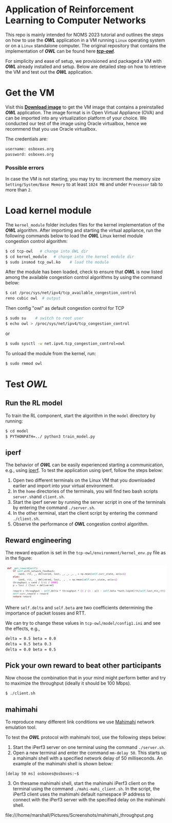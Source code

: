 # Application of Reinforcement Learning to Computer Networks
This repo is mainly intended for NOMS 2023 tutorial and outlines the steps on how to use the _**OWL**_ application in a VM running ```Linux``` operating system or on a ```Linux``` standalone computer. The original repository that contains the implementation of  _**OWL**_ can be found here _**[tcp-owl](https://github.com/alessiosac/tcp-owl)**_.

For simplicity and ease of setup, we provisioned and packaged a VM with _**OWL**_ already installed and setup. Below are detailed step on how to retrieve the VM and test out the _**OWL**_ application.

# Get the VM
Visit this **[Download image](https://www.dropbox.com/sh/euk6b029w1u38mc/AACAt_UIC3dmL6IF-EWUuODMa?dl=0)** to get the VM image that contains a preinstalled _**OWL**_ application. The image format is in Open Virtual Appliance (OVA) and can be imported into any virtualization platform of your choice. We conducted our test of the image using Oracle virtualbox, hence we recommend that you use Oracle virtualbox.

The credentials are:
```bash
username: osboxes.org
password: osboxes.org
```
### Possible errors

In case the VM is not starting, you may try to: increment the memory size ```Setting/System/Base Memory``` to at least ```1024 MB``` and under ```Processor``` tab to more than ```2```.

# Load kernel module

The `kernel_module` folder includes files for the kernel implementation of the _**OWL**_ algorithm.
After importimg and starting the virtual appliance, run the following commands below to load the _**OWL**_ Linux kernel module congestion control algorithm:

```bash
$ cd tcp-owl   # change into OWL dir
$ cd kernel_module   # change into the kernel module dir
$ sudo insmod tcp_owl.ko    # load the module
```

After the module has been loaded, check to ensure that _**OWL**_ is now listed among the available congestion control algorithms by using the command below:  

```bash
$ cat /proc/sys/net/ipv4/tcp_available_congestion_control
reno cubic owl  # output
```

Then config "owl" as default congestion control for TCP
```bash
$ sudo su    # switch to root user
$ echo owl > /proc/sys/net/ipv4/tcp_congestion_control
```

or
```bash
$ sudo sysctl -w net.ipv4.tcp_congestion_control=owl
```

To unload the module from the kernel, run:
```bash
$ sudo rmmod owl
```

# Test _**OWL**_

## Run the RL model

To train the RL component, start the algorithm in the `model` directory by running:
```bash
$ cd model
$ PYTHONPATH=../ python3 train_model.py 
```

## iperf
The behavior of _**OWL**_ can be easily experienced starting a communication, e.g., using [iperf](https://iperf.fr/iperf-download.php). To test the application using iperf, follow the steps below:  

1. Open two different terminals on the Linux VM that you downloaded earlier and import into your virtual environment.  
2. In the ```home``` directories of the terminals, you will find two bash scripts ```server.sh```and ```client.sh```.
3. Start the iperf server by running the server script in one of the terminals by entering the command ```./server.sh```.
4. In the other terminal, start the client script by entering the command ```./client.sh```.
5. Observe the performance of _**OWL**_ congestion control algorithm.

## Reward engineering

The reward equation is set in the  ```tcp-owl/environment/kernel_env.py``` file as in the figure:

![alt text](./screens/get_reward.png)

Where ```self.delta``` and ```self.beta``` are two coefficients determining the importance of packet losses and RTT.

We can try to change these values in ```tcp-owl/model/config1.ini``` and see the effects, e.g.,
```bash
delta = 0.5 beta = 0.0
delta = 0.5 beta 0.3
delta = 0.0 beta = 0.5
```

## Pick your own reward to beat other participants

Now choose the combination that in your mind might perform better and try to maximize the throughput (ideally it should be 100 Mbps).

```bash
$ ./client.sh
```

## mahimahi
To reproduce many different link conditions we use [Mahimahi](http://mahimahi.mit.edu/) network emulation tool.  

To test the _**OWL**_ protocol with mahimahi tool, use the following steps below:

1. Start the iPerf3 server on one terminal using the command ```./server.sh```.
2. Open a new terminal and enter the command ```mm-delay 50```. This starts up a mahimahi shell with a specified network delay of 50 milliseconds. An example of the mahimahi shell is shown below:
```
[delay 50 ms] osboxes@osboxes:~$
```
3. On thesame mahimahi shell, start the mahimahi iPerf3 client on the terminal using the command ```./mahi-mahi_client.sh```. In the script, the iPerf3 client uses the mahimahi default namespace IP address to connect with the iPerf3 server with the specified delay on the mahimahi shell.
 
 file:///home/marshall/Pictures/Screenshots/mahimahi_throughput.png
